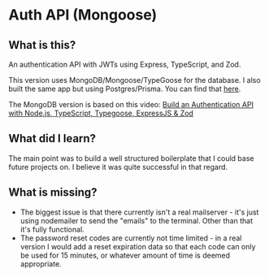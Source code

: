 # Auth API (Mongoose)

## What is this?
An authentication API with JWTs using Express, TypeScript, and Zod.

This version uses MongoDB/Mongoose/TypeGoose for the database. I also built the same app but using Postgres/Prisma. You can find that [here](https://github.com/c-ehrlich/auth-api-prisma).

The MongoDB version is based on this video: [Build an Authentication API with Node.js, TypeScript, Typegoose, ExpressJS & Zod](https://www.youtube.com/watch?v=qylGaki0JhY)

## What did I learn?
The main point was to build a well structured boilerplate that I could base future projects on. I believe it was quite successful in that regard.

## What is missing?
* The biggest issue is that there currently isn't a real mailserver - it's just using nodemailer to send the "emails" to the terminal. Other than that it's fully functional.
* The password reset codes are currently not time limited - in a real version I would add a reset expiration data so that each code can only be used for 15 minutes, or whatever amount of time is deemed appropriate.
